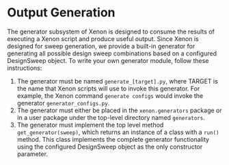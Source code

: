 Output Generation
=================

The generator subsystem of Xenon is designed to consume the results of
executing a Xenon script and produce useful output. Since Xenon is designed for
sweep generation, we provide a built-in generator for generating all possible
design sweep combinations based on a configured DesignSweep object. To write your
own generator module, follow these instructions:

1. The generator must be named `generate_[target].py`, where TARGET is the name
   that Xenon scripts will use to invoke this generator. For example, the Xenon
   command `generate configs` would invoke the generator
   `generator_configs.py`.
2. The generator must either be placed in the `xenon.generators` package or
   in a user package under the top-level directory named `generators`.
3. The generator must implement the top level method `get_generator(sweep)`,
   which returns an instance of a class with a `run()` method. This class
   implements the complete generator functionality using the configured
   DesignSweep object as the only constructor parameter.
